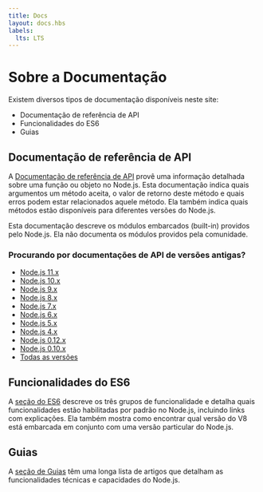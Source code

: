 ```yaml
---
title: Docs
layout: docs.hbs
labels:
  lts: LTS
---
```


# Sobre a Documentação

Existem diversos tipos de documentação disponíveis neste site:

* Documentação de referência de API
* Funcionalidades do ES6
* Guias

## Documentação de referência de API

A [Documentação de referência de API](/api/) provê uma informação detalhada sobre uma função ou objeto no Node.js. Esta documentação indica quais argumentos um método aceita, o valor de retorno deste método e quais erros podem estar relacionados aquele método. Ela também indica quais métodos estão disponíveis para diferentes versões do Node.js.

Esta documentação descreve os módulos embarcados (built-in) providos pelo Node.js. Ela não documenta os módulos providos pela comunidade.

<div class="highlight-box">

### Procurando por documentações de API de versões antigas?

* [Node.js 11.x](https://nodejs.org/docs/latest-v11.x/api/)
* [Node.js 10.x](https://nodejs.org/docs/latest-v10.x/api/)
* [Node.js 9.x](https://nodejs.org/docs/latest-v9.x/api/)
* [Node.js 8.x](https://nodejs.org/docs/latest-v8.x/api/)
* [Node.js 7.x](https://nodejs.org/docs/latest-v7.x/api/)
* [Node.js 6.x](https://nodejs.org/docs/latest-v6.x/api/)
* [Node.js 5.x](https://nodejs.org/docs/latest-v5.x/api/)
* [Node.js 4.x](https://nodejs.org/docs/latest-v4.x/api/)
* [Node.js 0.12.x](https://nodejs.org/docs/latest-v0.12.x/api/)
* [Node.js 0.10.x](https://nodejs.org/docs/latest-v0.10.x/api/)
* [Todas as versões](https://nodejs.org/docs/)

</div>

## Funcionalidades do ES6

A [seção do ES6](/pt-br/docs/es6/) descreve os três grupos de funcionalidade e detalha quais funcionalidades estão habilitadas por padrão no Node.js, incluindo links com explicações. Ela também mostra como encontrar qual versão do V8 está embarcada em conjunto com uma versão particular do Node.js.

## Guias

A [seção de Guias](/pt-br/docs/guides/) têm uma longa lista de artigos que detalham as funcionalidades técnicas e capacidades do Node.js.
